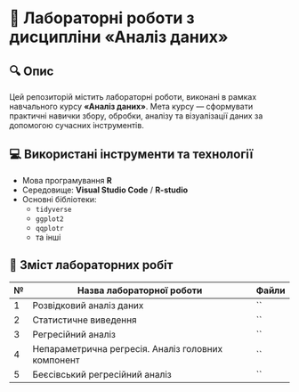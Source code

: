 # 📌 Лабораторні роботи з дисципліни «Аналіз даних»

## 🔍 Опис

Цей репозиторій містить лабораторні роботи, виконані в рамках навчального курсу **«Аналіз даних»**. Мета курсу — сформувати практичні навички збору, обробки, аналізу та візуалізації даних за допомогою сучасних інструментів.

## 💻 Використані інструменти та технології

- Мова програмування **R**
- Середовище: **Visual Studio Code** / **R-studio**
- Основні бібліотеки:
  - `tidyverse`
  - `ggplot2`
  - `qqplotr`
  - та інші

## 📝 Зміст лабораторних робіт

| № | Назва лабораторної роботи                                 | Файли |
|---|-----------------------------------------------------------|-------|
| 1 | Розвiдковий аналiз даних                                  |  ``   |
| 2 | Статистичне виведення                                     |  ``   |
| 3 | Регресiйний аналiз                                        |  ``   |
| 4 | Непараметрична регресiя. Аналiз головних компонент        |  ``   |
| 5 | Беєсiвський регресiйний аналiз                            |  ``   |
